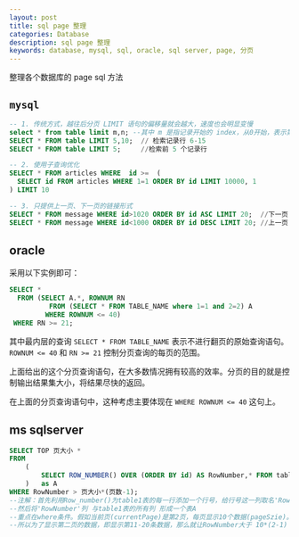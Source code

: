 ```yaml
---
layout: post
title: sql page 整理
categories: Database
description: sql page 整理
keywords: database, mysql, sql, oracle, sql server, page, 分页
---
```


整理各个数据库的 page sql 方法

## `mysql`

```sql
-- 1. 传统方式，越往后分页 LIMIT 语句的偏移量就会越大，速度也会明显变慢
select * from table limit m,n; --其中 m 是指记录开始的 index，从0开始，表示第一条记录. n 是指从第 m+1 条开始，取 n 条。
SELECT * FROM table LIMIT 5,10;  // 检索记录行 6-15
SELECT * FROM table LIMIT 5;     //检索前 5 个记录行

-- 2. 使用子查询优化
SELECT * FROM articles WHERE  id >=  (
  SELECT id FROM articles WHERE 1=1 ORDER BY id LIMIT 10000, 1
) LIMIT 10

-- 3. 只提供上一页、下一页的链接形式
SELECT * FROM message WHERE id>1020 ORDER BY id ASC LIMIT 20;  //下一页
SELECT * FROM message WHERE id<1000 ORDER BY id DESC LIMIT 20; //上一页
```

## oracle

采用以下实例即可：

```sql
SELECT *
  FROM (SELECT A.*, ROWNUM RN
          FROM (SELECT * FROM TABLE_NAME where 1=1 and 2=2) A
         WHERE ROWNUM <= 40)
 WHERE RN >= 21;
```

其中最内层的查询 `SELECT * FROM TABLE_NAME` 表示不进行翻页的原始查询语句。`ROWNUM <= 40` 和 `RN >= 21` 控制分页查询的每页的范围。

上面给出的这个分页查询语句，在大多数情况拥有较高的效率。分页的目的就是控制输出结果集大小，将结果尽快的返回。

在上面的分页查询语句中，这种考虑主要体现在 `WHERE ROWNUM <= 40` 这句上。

## ms sqlserver

```sql
SELECT TOP 页大小 *
FROM
    (
        SELECT ROW_NUMBER() OVER (ORDER BY id) AS RowNumber,* FROM table1
    )   as A
WHERE RowNumber > 页大小*(页数-1);
--注解：首先利用Row_number()为table1表的每一行添加一个行号，给行号这一列取名'RowNumber' 在over()方法中将'RowNumber'做了升序排列
--然后将'RowNumber'列 与table1表的所有列 形成一个表A
--重点在where条件。假如当前页(currentPage)是第2页，每页显示10个数据(pageSzie)。那么第一页的数据就是第11-20条
--所以为了显示第二页的数据，即显示第11-20条数据，那么就让RowNumber大于 10*(2-1) 即：页大小*(当前页-1)
```
